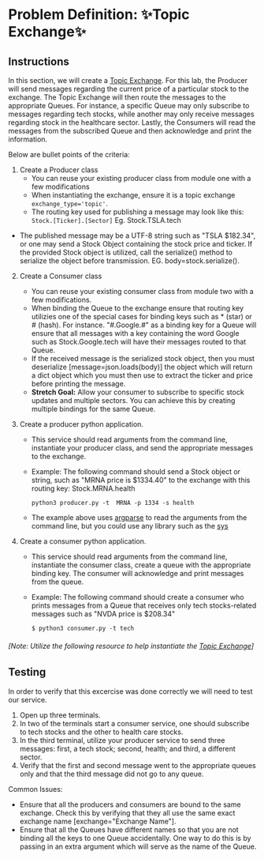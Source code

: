 # Problem Definition: ✨Topic Exchange✨

##  Instructions
In this section, we will create a [Topic Exchange](../README.md#topic-exchange). For this lab, the Producer will send messages regarding the current price of a particular stock to the exchange. The Topic Exchange will then route the messages to the appropriate Queues. For instance, a specific Queue may only subscribe to messages regarding tech stocks, while another may only receive messages regarding stock in the healthcare sector. Lastly, the Consumers will read the messages from the subscribed Queue and then acknowledge and print the information.

Below are bullet points of the criteria:

1. Create a Producer class
    - You can reuse your existing producer class from module one with a few modifications
    - When instantiating the exchange, ensure it is a topic exchange `exchange_type='topic'`.
    - The routing key used for publishing a message may look like this: `Stock.[Ticker].[Sector]` Eg. Stock.TSLA.tech
- The published message may be a UTF-8 string such as "TSLA $182.34", or one may send a Stock Object containing the stock price and ticker. If the provided Stock object is utilized, call the serialize() method to serialize the object before transmission. EG. body=stock.serialize().

2. Create a Consumer class
    - You can reuse your existing consumer class from module two with a few modifications.
    - When binding the Queue to the exchange ensure that routing key utilizies one of the special cases for binding keys such as \* (star) or # (hash). For instance. "#.Google.#" as a binding key for a Queue will ensure that all messages with a key containing the word Google such as Stock.Google.tech will have their messages routed to that Queue. 
    - If the received message is the serialized stock object, then you must deserialize [message=json.loads(body)]
    the object which will return a dict object which you must then use to extract the ticker and price before printing the message.
    - **Stretch Goal:** Allow your consumer to subscribe to specific stock updates and multiple sectors. You can achieve this by creating multiple bindings for the same Queue.

3. Create a producer python application.
    * This service should read arguments from the command line, instantiate your producer class, and send the appropriate messages to the exchange.
    * Example: The following command should send a Stock object or string, such as "MRNA price is $1334.40" to the exchange with this routing key: Stock.MRNA.health
        
        `python3 producer.py -t  MRNA -p 1334 -s health`
        
    * The example above uses [argparse](https://docs.python.org/3/library/argparse.html) to read the arguments from the command line, but you could use any library such as the [sys](https://docs.python.org/3/library/sys.html)
    
4. Create a consumer python application.
    *   This service should read arguments from the command line, instantiate the consumer class, create a queue with the appropriate binding key. The consumer will acknowledge and print messages from the queue.
    * Example: The following command should create a consumer who prints messages from a Queue that receives only tech stocks-related messages such as  "NVDA price is $208.34"  
        
        `$ python3 consumer.py -t tech`
        
###### [Note: Utilize the following resource to help instantiate the [Topic Exchange](https://www.rabbitmq.com/tutorials/tutorial-five-python.html)]

## Testing
In order to verify that this excercise was done correctly we will need to test our service.
1. Open up three terminals.
2. In two of the terminals start a consumer service, one should subscribe to tech stocks and the other to health care stocks.
3. In the third terminal, utilize your producer service to send three messages: first, a tech stock; second, health; and third, a different sector.
4. Verify that the first and second message went to the appropriate queues only and that the third message did not go to any queue.

Common Issues:
* Ensure that all the producers and consumers are bound to the same exchange. Check this by verifying that they all use the same exact exchange name [exchange="Exchange Name"].
* Ensure that all the Queues have different names so that you are not binding all the keys to one Queue accidentally. One way to do this is by passing in an extra argument which will serve as the name of the Queue.